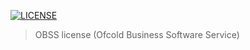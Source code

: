 

[![LICENSE](https://img.shields.io/badge/license-obs-blue.svg?style=flat-square)](https://github.com/ofcold/mst/blob/master/LICENSE)


> OBSS license (Ofcold Business Software Service)
